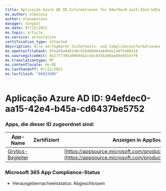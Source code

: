```yaml
---
title: Aplicação Azure AD ID-Informationen für 94efdec0-aa15-42e4-b45a-cd6437be5752
ms.author: elmalova
author: elenamalova
manager: tonybal
ms.date: 07/21/2022
ms.topic: article
ms.service: attestation
certification_type: attested
description: Alle verfügbaren Sicherheits- und Complianceinformationen für 94efdec0-aa15-42e4-b45a-cd6437be5752.
ms.openlocfilehash: 07ea5ba948140c92bd00d94a8469e1a0f5d06318
ms.sourcegitcommit: 0a27f7395a0969da2cebc8345a88aa69e841eff6
ms.translationtype: MT
ms.contentlocale: de-DE
ms.lasthandoff: 07/21/2022
ms.locfileid: "66923495"
---
```

# <a name="azure-app-id-94efdec0-aa15-42e4-b45a-cd6437be5752"></a>Aplicação Azure AD ID: 94efdec0-aa15-42e4-b45a-cd6437be5752


### <a name="apps-associated-with-this-id"></a>Apps, die dieser ID zugeordnet sind:
| **App-Name** | **Zertifiziert** | **Anzeigen in AppSource** |
|--------------|---------------|-----------------------|
| [Grytics-Begleiter](../forward/WA200004217.md) |  | [https://appsource.microsoft.com/product/office/WA200004217](https://appsource.microsoft.com/product/office/WA200004217) |

### <a name="microsoft-365-app-compliance-status"></a>Microsoft 365 App Compliance-Status
- Herausgebernachweisstatus: Abgeschlossen
